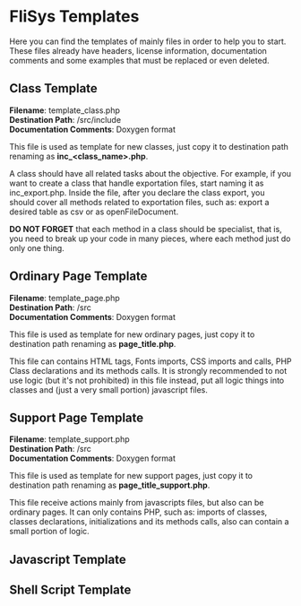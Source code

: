 # FliSys Templates

Here you can find the templates of mainly files in order to help you to start. These files already have headers, license information, documentation comments and some examples that must be replaced or even deleted.

## Class Template

**Filename**: template_class.php  
**Destination Path**: /src/include  
**Documentation Comments**: Doxygen format

This file is used as template for new classes, just copy it to destination path renaming as **inc_<class_name>.php**.

A class should have all related tasks about the objective. For example, if you want to create a class that handle exportation files, start naming it as inc_export.php. Inside the file, after you declare the class export, you should cover all methods related to exportation files, such as: export a desired table as csv or as openFileDocument.

**DO NOT FORGET** that each method in a class should be specialist, that is, you need to break up your code in many pieces, where each method just do only one thing.

## Ordinary Page Template

**Filename**: template_page.php  
**Destination Path**: /src  
**Documentation Comments**: Doxygen format

This file is used as template for new ordinary pages, just copy it to destination path renaming as **page_title.php**.

This file can contains HTML tags, Fonts imports, CSS imports and calls, PHP Class declarations and its methods calls. It is strongly recommended to not use logic (but it's not prohibited) in this file instead, put all logic things into classes and (just a very small portion) javascript files.

## Support Page Template

**Filename**: template_support.php  
**Destination Path**: /src  
**Documentation Comments**: Doxygen format

This file is used as template for new support pages, just copy it to destination path renaming as **page_title_support.php**.

This file receive actions mainly from javascripts files, but also can be ordinary pages. It can only contains PHP, such as: imports of classes, classes declarations, initializations and its methods calls, also can contain a small portion of logic.

## Javascript Template


## Shell Script Template

